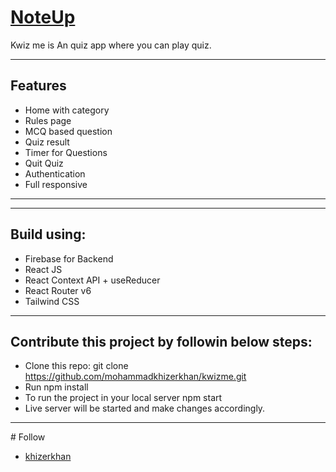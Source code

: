 # [NoteUp](https://kwiz-me.netlify.app)

Kwiz me is An quiz app where you can play quiz.
<hr/>

## Features

- Home with category
- Rules page
- MCQ based question
- Quiz result
- Timer for Questions
- Quit Quiz
- Authentication
- Full responsive

<hr/>

<hr/>

## Build using:

- Firebase for Backend
- React JS
- React Context API + useReducer
- React Router v6
- Tailwind CSS

<hr/>

## Contribute this project by followin below steps:

- Clone this repo: git clone https://github.com/mohammadkhizerkhan/kwizme.git
- Run npm install
- To run the project in your local server npm start
- Live server will be started and make changes accordingly.

<hr/>
# Follow 

- [khizerkhan](https://twitter.com/khizerkhan_07)

